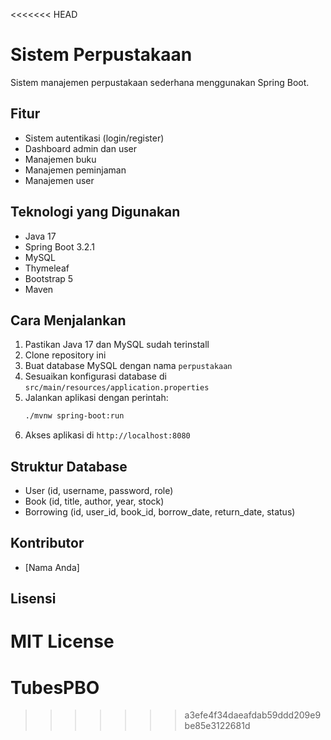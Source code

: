 <<<<<<< HEAD
# Sistem Perpustakaan

Sistem manajemen perpustakaan sederhana menggunakan Spring Boot.

## Fitur

- Sistem autentikasi (login/register)
- Dashboard admin dan user
- Manajemen buku
- Manajemen peminjaman
- Manajemen user

## Teknologi yang Digunakan

- Java 17
- Spring Boot 3.2.1
- MySQL
- Thymeleaf
- Bootstrap 5
- Maven

## Cara Menjalankan

1. Pastikan Java 17 dan MySQL sudah terinstall
2. Clone repository ini
3. Buat database MySQL dengan nama `perpustakaan`
4. Sesuaikan konfigurasi database di `src/main/resources/application.properties`
5. Jalankan aplikasi dengan perintah:
   ```bash
   ./mvnw spring-boot:run
   ```
6. Akses aplikasi di `http://localhost:8080`

## Struktur Database

- User (id, username, password, role)
- Book (id, title, author, year, stock)
- Borrowing (id, user_id, book_id, borrow_date, return_date, status)

## Kontributor

- [Nama Anda]

## Lisensi

MIT License 
=======
# TubesPBO
>>>>>>> a3efe4f34daeafdab59ddd209e9be85e3122681d
